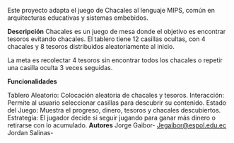 Este proyecto adapta el juego de Chacales al lenguaje MIPS, común en arquitecturas educativas y sistemas embebidos.

**Descripción**
Chacales es un juego de mesa donde el objetivo es encontrar tesoros evitando chacales. El tablero tiene 12 casillas ocultas, con 4 chacales y 8 tesoros distribuidos aleatoriamente al inicio.

La meta es recolectar 4 tesoros sin encontrar todos los chacales o repetir una casilla oculta 3 veces seguidas.

**Funcionalidades**

Tablero Aleatorio: Colocación aleatoria de chacales y tesoros.
Interacción: Permite al usuario seleccionar casillas para descubrir su contenido.
Estado del Juego: Muestra el progreso, dinero, tesoros y chacales descubiertos.
Estrategia: El jugador decide si seguir jugando para ganar más dinero o retirarse con lo acumulado.
**Autores**
Jorge Gaibor- Jegaibor@espol.edu.ec
Jordan Salinas-
